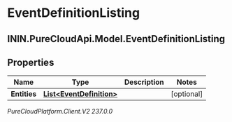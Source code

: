 # EventDefinitionListing

## ININ.PureCloudApi.Model.EventDefinitionListing

## Properties

|Name | Type | Description | Notes|
|------------ | ------------- | ------------- | -------------|
| **Entities** | [**List&lt;EventDefinition&gt;**](EventDefinition) |  | [optional] |



_PureCloudPlatform.Client.V2 237.0.0_
